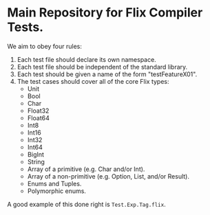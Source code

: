 # Main Repository for Flix Compiler Tests.

We aim to obey four rules:

1. Each test file should declare its own namespace.
2. Each test file should be independent of the standard library.
3. Each test should be given a name of the form "testFeatureX01". 
4. The test cases should cover all of the core Flix types:
    - Unit
    - Bool
    - Char
    - Float32
    - Float64
    - Int8
    - Int16
    - Int32
    - Int64
    - BigInt
    - String
    - Array of a primitive (e.g. Char and/or Int).
    - Array of a non-primitive (e.g. Option, List, and/or Result).
    - Enums and Tuples.
    - Polymorphic enums.

A good example of this done right is `Test.Exp.Tag.flix`.
